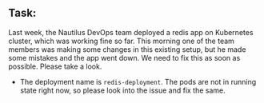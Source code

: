 ## Task:

Last week, the Nautilus DevOps team deployed a redis app on Kubernetes cluster, which was working fine so far. This morning one of the team members was making some changes in this existing setup, but he made some mistakes and the app went down. We need to fix this as soon as possible. Please take a look.

* The deployment name is `redis-deployment`. The pods are not in running state right now, so please look into the issue and fix the same.